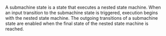 A submachine state is a state that executes a nested state machine. When an input transition to the submachine state is triggered, execution begins with the nested state machine. The outgoing transitions of a submachine state are enabled when the final state of the nested state machine is reached.